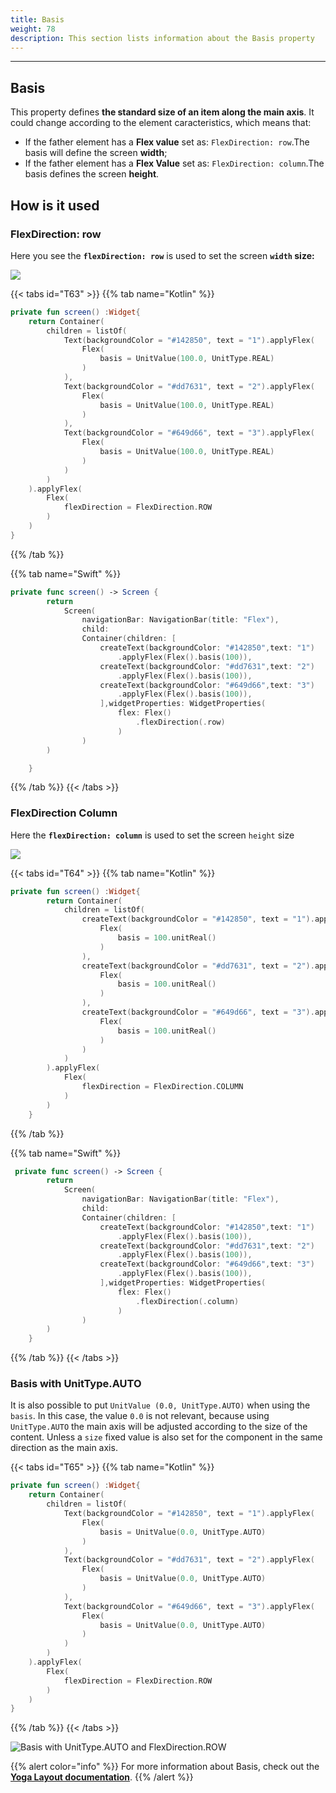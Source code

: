 ```yaml
---
title: Basis
weight: 78
description: This section lists information about the Basis property
---
```


---

## Basis

This property defines **the standard size of an item along the main axis**. It could change according to the element caracteristics, which means that:

- If the father element has a **Flex value** set as: `FlexDirection: row`.The basis will define the screen **width**;
- If the father element has a **Flex Value** set as: `FlexDirection: column`.The basis defines the screen **height**.

## How is it used

### FlexDirection: row

Here you see the **`flexDirection: row`** is used to set the screen **`width` size:**

![](/captura-de-tela-2020-06-04-a-s-15.48.12.png)

{{< tabs id="T63" >}}
{{% tab name="Kotlin" %}}

```kotlin
private fun screen() :Widget{
	return Container(
		children = listOf(
			Text(backgroundColor = "#142850", text = "1").applyFlex(
				Flex(
					basis = UnitValue(100.0, UnitType.REAL)
				)
			),
			Text(backgroundColor = "#dd7631", text = "2").applyFlex(
				Flex(
					basis = UnitValue(100.0, UnitType.REAL)
				)
			),
			Text(backgroundColor = "#649d66", text = "3").applyFlex(
				Flex(
					basis = UnitValue(100.0, UnitType.REAL)
				)
			)
		)
	).applyFlex(
		Flex(
			flexDirection = FlexDirection.ROW
		)
	)
}
```

{{% /tab %}}

{{% tab name="Swift" %}}

```swift
private func screen() -> Screen {
        return
            Screen(
                navigationBar: NavigationBar(title: "Flex"),
                child:
                Container(children: [
                    createText(backgroundColor: "#142850",text: "1")
                        .applyFlex(Flex().basis(100)),
                    createText(backgroundColor: "#dd7631",text: "2")
                        .applyFlex(Flex().basis(100)),
                    createText(backgroundColor: "#649d66",text: "3")
                        .applyFlex(Flex().basis(100)),
                    ],widgetProperties: WidgetProperties(
                        flex: Flex()
                            .flexDirection(.row)
                        )
                )
        )

    }
```

{{% /tab %}}
{{< /tabs >}}

### FlexDirection Column

Here the **`flexDirection: column`** is used to set the screen `height` size

![](/captura-de-tela-2020-06-04-a-s-16.01.56.png)

{{< tabs id="T64" >}}
{{% tab name="Kotlin" %}}

```kotlin
private fun screen() :Widget{
        return Container(
            children = listOf(
                createText(backgroundColor = "#142850", text = "1").applyFlex(
                    Flex(
                        basis = 100.unitReal()
                    )
                ),
                createText(backgroundColor = "#dd7631", text = "2").applyFlex(
                    Flex(
                        basis = 100.unitReal()
                    )
                ),
                createText(backgroundColor = "#649d66", text = "3").applyFlex(
                    Flex(
                        basis = 100.unitReal()
                    )
                )
            )
        ).applyFlex(
            Flex(
                flexDirection = FlexDirection.COLUMN
            )
        )
    }
```

{{% /tab %}}

{{% tab name="Swift" %}}

```swift
 private func screen() -> Screen {
        return
            Screen(
                navigationBar: NavigationBar(title: "Flex"),
                child:
                Container(children: [
                    createText(backgroundColor: "#142850",text: "1")
                        .applyFlex(Flex().basis(100)),
                    createText(backgroundColor: "#dd7631",text: "2")
                        .applyFlex(Flex().basis(100)),
                    createText(backgroundColor: "#649d66",text: "3")
                        .applyFlex(Flex().basis(100)),
                    ],widgetProperties: WidgetProperties(
                        flex: Flex()
                            .flexDirection(.column)
                        )
                )
        )
    }
```

{{% /tab %}}
{{< /tabs >}}

### Basis with UnitType.AUTO

It is also possible to put `UnitValue (0.0, UnitType.AUTO)` when using the `basis`. In this case, the value `0.0` is not relevant, because using `UnitType.AUTO` the main axis will be adjusted according to the size of the content. Unless a `size` fixed value is also set for the component in the same direction as the main axis.

{{< tabs id="T65" >}}
{{% tab name="Kotlin" %}}

```kotlin
private fun screen() :Widget{
	return Container(
		children = listOf(
			Text(backgroundColor = "#142850", text = "1").applyFlex(
				Flex(
					basis = UnitValue(0.0, UnitType.AUTO)
				)
			),
			Text(backgroundColor = "#dd7631", text = "2").applyFlex(
				Flex(
					basis = UnitValue(0.0, UnitType.AUTO)
				)
			),
			Text(backgroundColor = "#649d66", text = "3").applyFlex(
				Flex(
					basis = UnitValue(0.0, UnitType.AUTO)
				)
			)
		)
	).applyFlex(
		Flex(
			flexDirection = FlexDirection.ROW
		)
	)
}
```

{{% /tab %}}
{{< /tabs >}}

![Basis with UnitType.AUTO and FlexDirection.ROW](/captura-de-tela-2020-06-04-a-s-15.48.12%20%281%29.png)

{{% alert color="info" %}}
For more information about Basis, check out the [**Yoga Layout documentation**](https://yogalayout.com/flex/).
{{% /alert %}}
